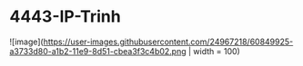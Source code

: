 # 4443-IP-Trinh

![image](https://user-images.githubusercontent.com/24967218/60849925-a3733d80-a1b2-11e9-8d51-cbea3f3c4b02.png | width = 100)

